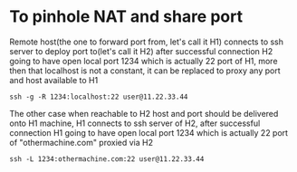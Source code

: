 # To pinhole NAT and share port

Remote host(the one to forward port from, let's call it H1) connects to ssh server to deploy port to(let's call it H2)
after successful connection H2 going to have open local port 1234 which is actually 22 port of H1, more then that localhost is not a constant,
it can be replaced to proxy any port and host available to H1

    ssh -g -R 1234:localhost:22 user@11.22.33.44

The other case when reachable to H2 host and port should be delivered onto H1 machine, H1 connects to ssh server of H2,
after successful connection H1 going to have open local port 1234 which is actually 22 port of "othermachine.com" proxied via H2

    ssh -L 1234:othermachine.com:22 user@11.22.33.44
